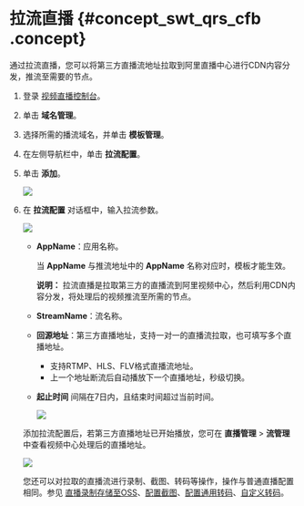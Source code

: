 # 拉流直播 {#concept_swt_qrs_cfb .concept}

通过拉流直播，您可以将第三方直播流地址拉取到阿里直播中心进行CDN内容分发，推流至需要的节点。

1.  登录 [视频直播控制台](https://live.console.aliyun.com/)。
2.  单击 **域名管理**。
3.  选择所需的播流域名，并单击 **模板管理**。
4.  在左侧导航栏中，单击 **拉流配置**。
5.  单击 **添加**。

    ![](http://static-aliyun-doc.oss-cn-hangzhou.aliyuncs.com/assets/img/21292/154780015337582_zh-CN.png)

6.  在 **拉流配置** 对话框中，输入拉流参数。

    ![](http://static-aliyun-doc.oss-cn-hangzhou.aliyuncs.com/assets/img/21292/154780015311781_zh-CN.png)

    -   **AppName**：应用名称。

        当 **AppName** 与推流地址中的 **AppName** 名称对应时，模板才能生效。

        **说明：** 拉流直播是拉取第三方的直播流到阿里视频中心，然后利用CDN内容分发，将处理后的视频推流至所需的节点。

    -   **StreamName**：流名称。
    -   **回源地址**：第三方直播地址，支持一对一的直播流拉取，也可填写多个直播地址。

        -   支持RTMP、HLS、FLV格式直播流地址。
        -   上一个地址断流后自动播放下一个直播地址，秒级切换。
    -   **起止时间** 间隔在7日内，且结束时间超过当前时间。

        ![](http://static-aliyun-doc.oss-cn-hangzhou.aliyuncs.com/assets/img/21292/154780015311782_zh-CN.png)

    添加拉流配置后，若第三方直播地址已开始播放，您可在 **直播管理** \> **流管理** 中查看视频中心处理后的直播地址。

    ![](http://static-aliyun-doc.oss-cn-hangzhou.aliyuncs.com/assets/img/21292/154780015311783_zh-CN.png)

    您还可以对拉取的直播流进行录制、截图、转码等操作，操作与普通直播配置相同。参见 [直播录制存储至OSS](intl.zh-CN/用户指南/录制管理/录制存储至OSS/直播录制存储至OSS.md#)、[配置截图](intl.zh-CN/用户指南/截图管理/配置截图.md#)、[配置通用转码](intl.zh-CN/用户指南/转码管理/通用转码.md#)、[自定义转码](intl.zh-CN/用户指南/转码管理/自定义转码.md#)。


